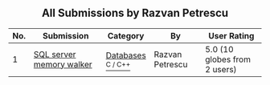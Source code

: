 ﻿<div align="center">

## All Submissions by Razvan Petrescu

</div>

No.  | Submission | Category | By   | User Rating
---- | ---------- | -------- | ---- | -----------
1 | [SQL server memory walker<br />](https://github.com/Planet-Source-Code/razvan-petrescu-sql-server-memory-walker__3-2111) | [Databases<br /><sup>C / C++</sup>](../ByCategory/databases__3-5.md) | Razvan Petrescu | 5.0 (10 globes from 2 users)
